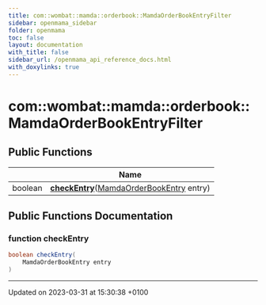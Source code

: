 ```yaml
---
title: com::wombat::mamda::orderbook::MamdaOrderBookEntryFilter
sidebar: openmama_sidebar
folder: openmama
toc: false
layout: documentation
with_title: false
sidebar_url: /openmama_api_reference_docs.html
with_doxylinks: true
---
```


# com::wombat::mamda::orderbook::MamdaOrderBookEntryFilter





## Public Functions

|                | Name           |
| -------------- | -------------- |
| boolean | **[checkEntry](interfacecom_1_1wombat_1_1mamda_1_1orderbook_1_1MamdaOrderBookEntryFilter.html#function-checkentry)**([MamdaOrderBookEntry](classcom_1_1wombat_1_1mamda_1_1orderbook_1_1MamdaOrderBookEntry.html) entry) |

## Public Functions Documentation

### function checkEntry

```java
boolean checkEntry(
    MamdaOrderBookEntry entry
)
```


-------------------------------

Updated on 2023-03-31 at 15:30:38 +0100